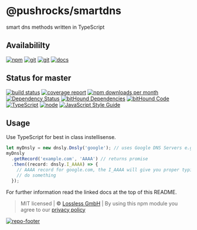 # @pushrocks/smartdns

smart dns methods written in TypeScript

## Availabililty

[![npm](https://pushrocks.gitlab.io/assets/repo-button-npm.svg)](https://www.npmjs.com/package/@pushrocks/smartdns)
[![git](https://pushrocks.gitlab.io/assets/repo-button-git.svg)](https://GitLab.com/pushrocks/smartdns)
[![git](https://pushrocks.gitlab.io/assets/repo-button-mirror.svg)](https://github.com/pushrocks/smartdns)
[![docs](https://pushrocks.gitlab.io/assets/repo-button-docs.svg)](https://pushrocks.gitlab.io/smartdns/)

## Status for master

[![build status](https://GitLab.com/pushrocks/smartdns/badges/master/build.svg)](https://GitLab.com/pushrocks/smartdns/commits/master)
[![coverage report](https://GitLab.com/pushrocks/smartdns/badges/master/coverage.svg)](https://GitLab.com/pushrocks/smartdns/commits/master)
[![npm downloads per month](https://img.shields.io/npm/dm/@pushrocks/smartdns.svg)](https://www.npmjs.com/package/@pushrocks/smartdns)
[![Dependency Status](https://david-dm.org/pushrocks/smartdns.svg)](https://david-dm.org/pushrocks/smartdns)
[![bitHound Dependencies](https://www.bithound.io/github/pushrocks/smartdns/badges/dependencies.svg)](https://www.bithound.io/github/pushrocks/smartdns/master/dependencies/npm)
[![bitHound Code](https://www.bithound.io/github/pushrocks/smartdns/badges/code.svg)](https://www.bithound.io/github/pushrocks/smartdns)
[![TypeScript](https://img.shields.io/badge/TypeScript-2.x-blue.svg)](https://nodejs.org/dist/latest-v6.x/docs/api/)
[![node](https://img.shields.io/badge/node->=%206.x.x-blue.svg)](https://nodejs.org/dist/latest-v6.x/docs/api/)
[![JavaScript Style Guide](https://img.shields.io/badge/code%20style-standard-brightgreen.svg)](http://standardjs.com/)

## Usage

Use TypeScript for best in class instellisense.

```typescript
let myDnsly = new dnsly.Dnsly('google'); // uses Google DNS Servers e.g 8.8.8.8
myDnsly
  .getRecord('example.com', 'AAAA') // returns promise
  .then((record: dnsly.I_AAAA) => {
    // AAAA record for google.com, the I_AAAA will give you proper typings for the record return type
    // do something
  });
```

For further information read the linked docs at the top of this README.

> MIT licensed | **&copy;** [Lossless GmbH](https://lossless.gmbh)
> | By using this npm module you agree to our [privacy policy](https://lossless.gmbH/privacy.html)

[![repo-footer](https://pushrocks.gitlab.io/assets/repo-footer.svg)](https://push.rocks)
